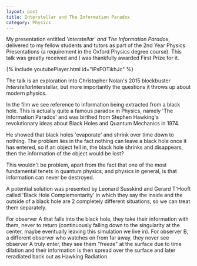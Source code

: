 ```yaml
---
layout: post
title: Interstellar and The Information Paradox
category: Physics
---
```


My presentation entitled <em>'Interstellar' and The Information Paradox</em>, delivered to my fellow students and tutors as part of the 2nd Year Physics Presentations (a requirement in the Oxford Physics degree course). This talk was greatly received and I was thankfully awarded First Prize for it.

{% include youtubePlayer.html id="iPsFOTikhJc" %}

<!-- more -->

The talk is an exploration into Christopher Nolan's 2015 blockbuster <em>Interstellar</em>Interstellar, but more importantly the questions it throws up about modern physics.

In the film we see reference to information being extracted from a black hole. This is actually quite a famous paradox in Physics, namely 'The Information Paradox' and was birthed from Stephen Hawking's revolutionary ideas about Black Holes and Quantum Mechanics in 1974.

He showed that black holes 'evaporate' and shrink over time down to nothing. The problem lies in the fact nothing can leave a black hole once it has entered, so if an object fell in, the black hole shrinks and disappears, then the information of the object would be lost?

This wouldn't be problem, apart from the fact that one of the most fundamental tenets in quantum physics, and physics in general, is that information can never be destroyed.

A potential solution was presented by Leonard Susskind and Gerard T'Hooft called 'Black Hole Complementarity' in which they say the inside and the outside of a black hole are 2 completely different situations, so we can treat them separately.

For observer A that falls into the black hole, they take their information with them, never to return (continuously falling down to the singularity at the center, maybe eventually leaving this simulation we live in). For observer B, a different observer who watches on from far away, they never see observer A truly enter, they see them "freeze" at the surface due to time dilation and their information is then spread over the surface and later reradiated back out as Hawking Radiation. 